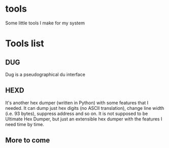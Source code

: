 # tools
Some little tools I make for my system

# Tools list
## DUG
Dug is a pseudographical du interface

## HEXD
It's another hex dumper (written in Python) with some features that I needed.
It can dump just hex digits (no ASCII translation), change line width (i.e. 93 bytes), suppress address and so on.
It is not supposed to be Ultimate Hex Dumper, but just an extensible hex dumper with the features I need time by time.

## More to come
